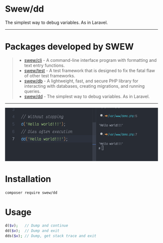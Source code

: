 # Swew/dd

The simplest way to debug variables. As in Laravel.

---

# Packages developed by SWEW

> - [swew/cli](https://packagist.org/packages/swew/cli) - A command-line interface program with formatting and text entry functions.
> - [swew/test](https://packagist.org/packages/swew/test) - A test framework that is designed to fix the fatal flaw of other test frameworks.
> - [swew/db](https://packagist.org/packages/swew/db) - A lightweight, fast, and secure PHP library for interacting with databases, creating migrations, and running queries.
> - [swew/dd](https://packagist.org/packages/swew/dd) - The simplest way to debug variables. As in Laravel.

---


![swew/dd](./assets/demo.png)

# Installation

```sh
composer require swew/dd
```

# Usage

```php
d($v);   // Dump and continue
dd($v);  // Dump and exit
dds($v); // Dump, get stack trace and exit

```